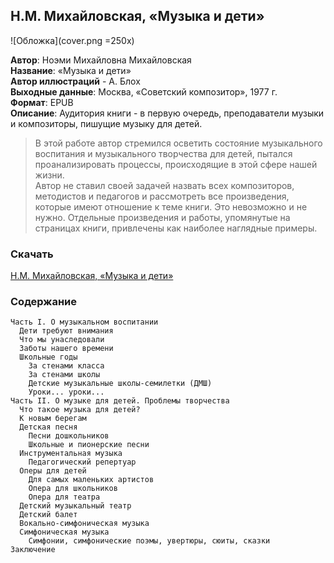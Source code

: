 ## Н.М. Михайловская, «Музыка и дети» 

![Обложка](cover.png =250x)

**Автор**: Ноэми Михайловна Михайловская  
**Название**: «Музыка и дети»  
**Автор иллюстраций** - А. Блох  
**Выходные данные**: Москва, «Советский композитор», 1977 г.  
**Формат**: EPUB  
**Описание**: Аудитория книги - в первую очередь, преподаватели музыки и композиторы, пишущие музыку для детей.

> В этой работе автор стремился осветить состояние музыкального воспитания и музыкального творчества для детей, пытался проанализировать процессы, происходящие в этой сфере нашей жизни.  
> Автор не ставил своей задачей назвать всех композиторов, методистов и педагогов и рассмотреть все произведения, которые имеют отношение к теме книги. Это невозможно и не нужно. Отдельные произведения и работы, упомянутые на страницах книги, привлечены как наиболее наглядные примеры.

### Скачать
[Н.М. Михайловская, «Музыка и дети»](Mikhailovskaia_N_M_Muzyka_i_deti.epub)

### Содержание
```
Часть I. О музыкальном воспитании
  Дети требуют внимания
  Что мы унаследовали
  Заботы нашего времени
  Школьные годы
    За стенами класса
    За стенами школы
    Детские музыкальные школы-семилетки (ДМШ)
    Уроки... уроки...
Часть II. О музыке для детей. Проблемы творчества
  Что такое музыка для детей?
  К новым берегам
  Детская песня
    Песни дошкольников
    Школьные и пионерские песни
  Инструментальная музыка
    Педагогический репертуар
  Оперы для детей
    Для самых маленьких артистов
    Опера для школьников
    Опера для театра
  Детский музыкальный театр
  Детский балет
  Вокально-симфоническая музыка
  Симфоническая музыка
    Симфонии, симфонические поэмы, увертюры, сюиты, сказки
Заключение
```